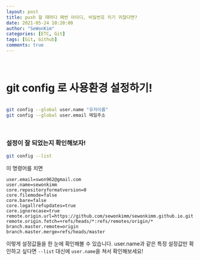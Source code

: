 ```yaml
---
layout: post
title: push 할 때마다 매번 아이디, 비밀번호 치기 귀찮다면?
date: 2021-05-24 10:20:00
author: "SeWonKim"
categories: [ETC, Git]
tags: [Git, Github]
comments: true
---
```


&nbsp;

# git config 로 사용환경 설정하기!

```bash

git config --global user.name "유저이름"
git config --global user.email 메일주소

```

&nbsp;
&nbsp;

### 설정이 잘 되었는지 확인해보자!

```bash
git config --list
```

이 명령어를 치면 

```
user.email=swon962@gmail.com
user.name=sewonkimm
core.repositoryformatversion=0
core.filemode=false
core.bare=false
core.logallrefupdates=true
core.ignorecase=true
remote.origin.url=https://github.com/sewonkimm/sewonkimm.github.io.git
remote.origin.fetch=+refs/heads/*:refs/remotes/origin/*
branch.master.remote=origin
branch.master.merge=refs/heads/master
```

이렇게 설정값들을 한 눈에 확인해볼 수 있습니다. user.name과 같은 특정 설정값만 확인하고 싶다면 `--list` 대신에 `user.name`을 쳐서 확인해보세요!

&nbsp;
&nbsp;
